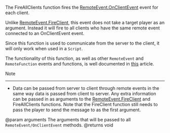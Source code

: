 The FireAllClients function fires the [RemoteEvent.OnClientEvent](https://developer.roblox.com/api-reference/event/RemoteEvent/OnClientEvent) event for each client.

Unlike [RemoteEvent.FireClient](https://developer.roblox.com/api-reference/function/RemoteEvent/FireClient), this event does not take a target player as an argument. Instead it will fire to all clients who have the same remote event connected to an OnClientEvent event.

Since this function is used to communicate from the server to the client, it will only work when used in a `Script`.

The functionality of this function, as well as other `RemoteEvent` and `RemoteFunction` events and functions, is well documented in [this][1] article.

Note

----------

 - Data can be passed from server to client through remote events in the same way data is passed from client to server. Any extra information can be passed in as arguments to the [RemoteEvent.FireClient](https://developer.roblox.com/api-reference/function/RemoteEvent/FireClient) and FireAllClients functions. Note that the FireClient function still needs to pass the player to send the message to as the first argument.

[1]: https://developer.roblox.com/articles/Remote-Functions-and-Events
@param arguments The arguments that will be passed to all `RemoteEvent/OnClientEvent` methods.
@returns void